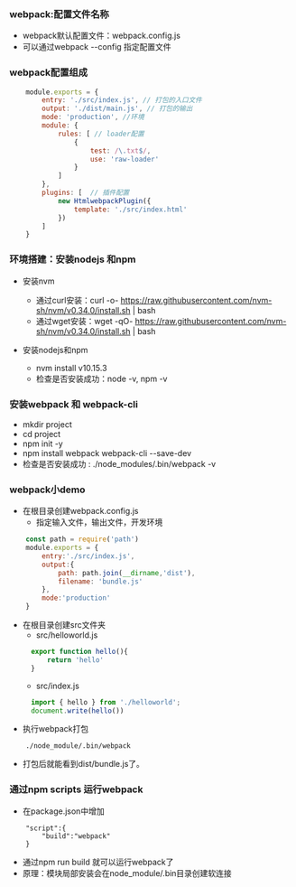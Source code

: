 <!--
 * @Author: your name
 * @Date: 2020-03-16 20:47:29
 * @LastEditTime: 2020-03-16 21:20:38
 * @LastEditors: Please set LastEditors
 * @Description: In User Settings Edit
 * @FilePath: /webpack/01_demo/README.md
 -->
### webpack:配置文件名称
+ webpack默认配置文件：webpack.config.js
+ 可以通过webpack --config 指定配置文件

### webpack配置组成
```js
    module.exports = {
        entry: './src/index.js', // 打包的入口文件
        output: './dist/main.js', // 打包的输出
        mode: 'production', //环境
        module: {
            rules: [ // loader配置
                {
                    test: /\.txt$/,
                    use: 'raw-loader'
                }
            ]
        },
        plugins: [  // 插件配置
            new HtmlwebpackPlugin({
                template: './src/index.html'
            })
        ]
    }
```

### 环境搭建：安装nodejs 和npm
+ 安装nvm
  - 通过curl安装：curl -o- https://raw.githubusercontent.com/nvm-sh/nvm/v0.34.0/install.sh | bash
  - 通过wget安装：wget -qO- https://raw.githubusercontent.com/nvm-sh/nvm/v0.34.0/install.sh | bash

+ 安装nodejs和npm
  - nvm install v10.15.3
  - 检查是否安装成功：node -v, npm -v

### 安装webpack 和 webpack-cli
+ mkdir project
+ cd project
+ npm init -y
+ npm install webpack webpack-cli --save-dev
+ 检查是否安装成功 : ./node_modules/.bin/webpack -v

### webpack小demo
+ 在根目录创建webpack.config.js
  - 指定输入文件，输出文件，开发环境
```js
    const path = require('path')
    module.exports = {
        entry:'./src/index.js',
        output:{
            path: path.join(__dirname,'dist'),
            filename: 'bundle.js'
        },
        mode:'production'
    }
```
+ 在根目录创建src文件夹
  - src/helloworld.js
  ```js
    export function hello(){
        return 'hello'
    }
  ```
  - src/index.js
  ```js
    import { hello } from './helloworld';
    document.write(hello())
  ```
+ 执行webpack打包
```
    ./node_module/.bin/webpack
```
+ 打包后就能看到dist/bundle.js了。
  

### 通过npm scripts 运行webpack
+ 在package.json中增加
``` 
    "script":{
        "build":"webpack"
    }
```
+ 通过npm run build 就可以运行webpack了
+ 原理：模块局部安装会在node_module/.bin目录创建软连接